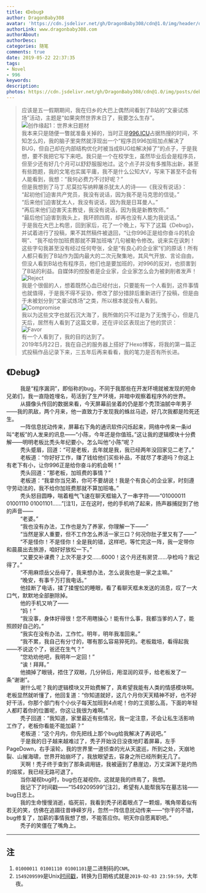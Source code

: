 ```yaml
---
title: 《Debug》
author: DragonBaby308
avatar: 'https://cdn.jsdelivr.net/gh/DragonBaby308/cdn@1.0/img/header/db3Avatar.jpeg'
authorLink: www.dragonbaby308.com
authorAbout:
authorDesc:
categories: 随笔
comments: true
date: 2019-05-22 22:37:35
tags:
- Novel    
- 996
keywords:
description:
photos: https://cdn.jsdelivr.net/gh/DragonBaby308/cdn@1.0/img/posts/debug.jpg
---
```


> 应该是五一假期期间，我在归乡的大巴上偶然间看到了B站的“文豪试炼场”活动，主题是“如果突然世界末日了，我要怎么生存”。  
  ![创作缘起1：世界末日题材](https://tva1.sinaimg.cn/large/007rAy9hgy1g3ah7aywsgj30u01hdb2a.jpg)  
  我本来只是随便一瞥就准备关掉的，当时正是[996.ICU](https://github.com/996icu/996.ICU/blob/master/README_CN.md)占据热搜的时间，不知怎么的，我的脑子里突然就浮现出一个“程序员996加班加点解决了BUG，但自己却在内部结构优化时被当成BUG给解决掉了”的点子，于是我想，要不我把它写下来吧。我只是一个在校学生，虽然毕业后会是程序员，但至少还有好几个月可以舒舒服服地过。这个点子并没有多推陈出新，甚至有些跑题，我的文笔也实属平庸，我不是什么公知大V，写来下甚至不会有人能看到，我想：“我何必费力不讨好呢？”  
  但是我想到了马丁.尼莫拉写纳粹屠杀犹太人的诗——《我没有说话》：  
“起初他们迫害共产党员，我没有说话，因为我不是马克思的信徒。”  
“后来他们迫害犹太人，我没有说话，因为我是日耳曼人。”  
“再后来他们迫害天主教徒，我没有说话，因为我是新教牧师。”  
“最后他们迫害到我头上，我环顾四周，却再也没有人能为我说话。”  
  于是我在大巴上构思，回到家后，花了一个晚上，写下了这篇《Debug》，并试着进行了投稿，果不其然稿件被退回，“让你996正是给你奋斗的机会啊”、“我不给你加班费那就不算加班咯”几句被勒令修改。说来实在讽刺！这些字句我甚至没有经过任何夸张，全是“有良心的企业家”们的原话！所有人都只看到了B站作为国内最大的二次元聚集地，其风气开放、言论自由，但没人看到B站也有程序员，他们也是要加班的，对996的反对，也损害到了B站的利益。自媒体的控股者是企业家，企业家怎么会为被剥削者发声！  
  ![Reject](https://tva1.sinaimg.cn/large/007rAy9hgy1g3ah9h97gbj30u01hdtea.jpg)  
  我是个很倔的人，想着既然心血已经付出，只要能有一个人看到，这件事情也就值得，于是我不得不妥协，修改了部分措辞后重新进行了投稿，但是由于未被划分到“文豪试炼场”之类，所以根本就没有人看到。  
  ![Compromise](https://tva1.sinaimg.cn/large/007rAy9hgy1g3ahbyjnefj30u01hdtd9.jpg)  
  我以为这些文字也就石沉大海了，我所做的只不过是为了无愧于心，但是几天后，居然有人看到了这篇文章，还在评论区表现出了他的赏识：  
  ![Favor](https://tva1.sinaimg.cn/large/007rAy9hgy1g3ahces8fsj30u01hd453.jpg)  
  有一个人看到了，我的目的达到了。  
  2019年5月22日，我在自己的服务器上搭好了Hexo博客，将我的第一篇正式投稿作品记录下来，三五年后再来看看，我的笔力是否有所长进。  

##  《Debug》

  &emsp; &emsp; 我是“程序漏洞”，即俗称的bug，不同于我那些在开发环境就被发现的短命兄弟们，我一直隐姓埋名，苟活到了生产环境，并暗中观察着程序外的世界。  
  &emsp; &emsp; 从摄像头传回的数据来看，今天屏幕前坐着的仍是那个秃顶油腻中年男子——我的夙敌，两个月来，他一直致力于发现我的蛛丝马迹，好几次我都是险死还生。  
  &emsp; &emsp; 一阵信息扰动传来，屏幕右下角的通讯软件闪烁起来，网络中传来一条id叫“老板”的人发来的讯息——“小陈，今年还是你值班。”这让我的逻辑模块十分费解——明明老板比秃头年纪要小，怎么叫他“小陈”呢？  
  &emsp; &emsp; 秃头蹙眉，回道：“可是老板，去年就是我，我已经两年没回家见二老了。”  
  &emsp; &emsp; 老板道：“你好好工作，赚了钱给他们买些补品，不就尽了孝道吗？你这上有老下有小，让你996正是给你奋斗的机会啊！”  
  &emsp; &emsp; 秃头回道：“那老板，加班费的事情？”  
  &emsp; &emsp; 老板道：“我拿你当兄弟，你可不要胡说！我是个有良心的企业家，时刻遵守劳动法的，我不给你加班费那就不算加班咯。”  
  &emsp; &emsp; 秃头怒目圆睁，喘着粗气飞速在聊天框输入了一串字符——“01000011 01001110 01001101……”[注1]，正在这时，他的手机响了起来，扬声器捕捉到了他的声音——  
  &emsp; &emsp; “老婆。”  
  &emsp; &emsp; “我也没有办法，工作也是为了养家，你理解一下——”  
  &emsp; &emsp; “当然是家人重要，但不工作怎么养活一家三口？何况你肚子里又有了——”  
  &emsp; &emsp; “不是怪你！不是怪你！全是我的错，这样吧，等忙完这一阵，我一定带你和晨晨出去旅游，咱好好放松一下。”  
  &emsp; &emsp; “又要交补课费？上次不是才交……6000！这个月还有房贷……孕检吗？我记得了。”  
  &emsp; &emsp; “不用麻烦岳父岳母了，我来想办法，怎么说我也是一家之主嘛。”  
  &emsp; &emsp; “晚安，有事千万打我电话。”  
  &emsp; &emsp; 他挂断了电话，揉了揉惺忪的睡眼，看了看聊天框未发送的消息，叹了一大口气，默默地全部删除掉。  
  &emsp; &emsp; 他的手机又响了——  
  &emsp; &emsp; “妈！”  
  &emsp; &emsp; “我没事，身体好得很！您不用瞎操心！能有什么事，我都当爹的人了，能照顾好自己的。”  
  &emsp; &emsp; “我实在没有办法，工作忙。明年，明年我准回来。”  
  &emsp; &emsp; “我不累，我自己有分寸的，哪有那么容易猝死的。老板栽培，看得起我——不说这个了，爸还在生气？”  
  &emsp; &emsp; “您劝劝他吧，我明年一定回！”  
  &emsp; &emsp; “诶！拜拜。”  
  &emsp; &emsp; 他摘掉了眼镜，捂住了双眼，几分钟后，用湿润的双手，给老板发了一条“谢谢”。  
  &emsp; &emsp; 谢什么呢？我的逻辑模块又开始费解了，真希望我能有人类的情感模块啊。老板显然就听懂了，他回复道：“你知道就好，这几个月你天天精神不好，也不好好干活，你那个部门有个小伙子每天加班到4点呢！你的工资那么高，下面的年轻人都盯着你的位置呢，你这让我很为难啊。”   
  &emsp; &emsp; 秃子回道：“我知道，家里最近有些情况，我一定注意，不会让私生活影响工作了，老板你看能不能加薪？”  
  &emsp; &emsp; 老板道：“这个月内，你先把线上那个bug给我解决了再说吧。”  
  &emsp; &emsp; 于是我的日子越来越难过了，秃子开始没日没夜地盯着屏幕，左手PageDown，右手滚轮，我的世界里一道侦查的光从天逡巡，所到之处，天崩地裂、山摧海啸，世界开始崩坏了，我放眼望去，容身之所已经所剩无几了。  
  &emsp; &emsp; 天啊！秃子终于查到了那条调用链，我被逼到了悬崖边，万丈深渊下是灼热的熔浆，我已经无路可退了。  
  &emsp; &emsp; 当你凝视bug时，bug也在凝视你。这就是我的终焉了，我想。  
  &emsp; &emsp; 我记下了时间戳——“1549209599”[注2]，希望有人能帮我写在墓志铭——bug日志上。  
  &emsp; &emsp; 我的生命慢慢消逝，临死前，我看到秃子闭着眼点了一颗烟，嘴角带着似有若无的笑，仿佛在追蹑往昔峥嵘岁月，忽然一阵信息扰动传来——“你干的不错，bug修复了，加薪的事情我想了想，不能答应你。明天你自愿离职吧。”  
  &emsp; &emsp; 秃子的笑僵在了嘴角上。  

---

##  注

1.  `01000011 01001110 01001101`是二进制码的`CNM`。  
2.  `1549209599`是Unix[时间戳](https://tool.lu/timestamp/)，转换为日期格式就是`2019-02-03 23:59:59`，大年夜。
